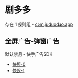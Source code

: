 # 剧多多

存在 1 规则组 - [com.juduoduo.app](/src/apps/com.juduoduo.app.ts)

## 全屏广告-弹窗广告

默认禁用 - 快手广告SDK

- [快照-0](https://i.gkd.li/import/13705650)
- [快照-1](https://i.gkd.li/import/13705662)
